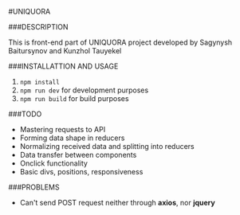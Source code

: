 #UNIQUORA

###DESCRIPTION

This is front-end part of UNIQUORA project developed by Sagynysh Baitursynov and Kunzhol Tauyekel

###INSTALLATTION AND USAGE

1. `npm install`
2. `npm run dev` for development purposes
3. `npm run build` for build purposes

###TODO
* Mastering requests to API
* Forming data shape in reducers
* Normalizing received data and splitting into reducers
* Data transfer between components
* Onclick functionality
* Basic divs, positions, responsiveness

###PROBLEMS
* Can't send POST request neither through **axios**, nor **jquery**
